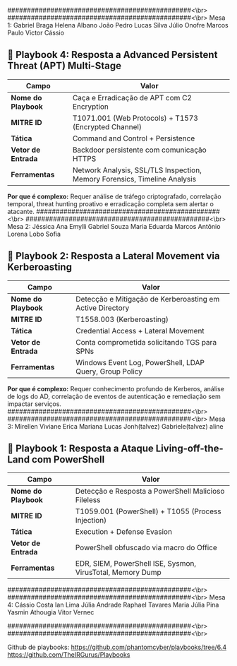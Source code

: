 ###############################################<\br>
###############################################<\br>
Mesa 1:
Gabriel Braga
Helena Albano
João Pedro
Lucas Silva
Júlio Onofre
Marcos Paulo
Victor Cássio

## 🎯 **Playbook 4: Resposta a Advanced Persistent Threat (APT) Multi-Stage**

| Campo | Valor |
|-------|-------|
| **Nome do Playbook** | Caça e Erradicação de APT com C2 Encryption |
| **MITRE ID** | T1071.001 (Web Protocols) + T1573 (Encrypted Channel) |
| **Tática** | Command and Control + Persistence |
| **Vetor de Entrada** | Backdoor persistente com comunicação HTTPS |
| **Ferramentas** | Network Analysis, SSL/TLS Inspection, Memory Forensics, Timeline Analysis |

**Por que é complexo:** Requer análise de tráfego criptografado, correlação temporal, threat hunting proativo e erradicação completa sem alertar o atacante.
###############################################<\br>
###############################################<\br>
Mesa 2:
Jéssica
Ana Emylli
Gabriel Souza
Maria Eduarda
Marcos Antônio
Lorena Lobo
Sofia
## 🎯 **Playbook 2: Resposta a Lateral Movement via Kerberoasting**

| Campo | Valor |
|-------|-------|
| **Nome do Playbook** | Detecção e Mitigação de Kerberoasting em Active Directory |
| **MITRE ID** | T1558.003 (Kerberoasting) |
| **Tática** | Credential Access + Lateral Movement |
| **Vetor de Entrada** | Conta comprometida solicitando TGS para SPNs |
| **Ferramentas** | Windows Event Log, PowerShell, LDAP Query, Group Policy |

**Por que é complexo:** Requer conhecimento profundo de Kerberos, análise de logs do AD, correlação de eventos de autenticação e remediação sem impactar serviços.
###############################################<\br>
###############################################<\br>
Mesa 3:
Mirellen
Viviane 
Erica
Mariana
Lucas
Jonh(talvez)
Gabriele(talvez)
aline
## 🎯 **Playbook 1: Resposta a Ataque Living-off-the-Land com PowerShell**

| Campo | Valor |
|-------|-------|
| **Nome do Playbook** | Detecção e Resposta a PowerShell Malicioso Fileless |
| **MITRE ID** | T1059.001 (PowerShell) + T1055 (Process Injection) |
| **Tática** | Execution + Defense Evasion |
| **Vetor de Entrada** | PowerShell obfuscado via macro do Office |
| **Ferramentas** | EDR, SIEM, PowerShell ISE, Sysmon, VirusTotal, Memory Dump |
###############################################<\br>
###############################################<\br>
Mesa 4:
Cássio Costa
Ian Lima
Júlia Andrade
Raphael Tavares
Maria Júlia Pina
Yasmin Athougia
Vitor Vernec

###############################################<\br>
###############################################<\br>



Github de playbooks:
https://github.com/phantomcyber/playbooks/tree/6.4
https://github.com/TheIRGurus/Playbooks


